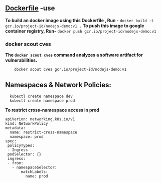 
## [Dockerfile](https://github.com/Gourav-91/nodejs-demo/blob/main/Dockerfile) -use

**To build an docker image using this Dockerfile , Run -** 
```docker build -t gcr.io/project-id/nodejs-demo:v1 .```
 **To push this image to google container registry, Run-** 
```docker push gcr.io/project-id/nodejs-demo:v1```

### docker scout cves
**The ```docker scout cves``` command analyzes a software artifact for vulnerabilities.**
```
    docker scout cves gcr.io/project-id/nodejs-demo:v1
```

## Namespaces & Network Policies:
```
  kubectl create namespace dev
  kubectl create namespace prod
```

 **To restrict cross-namespace access in prod**
 ```
 apiVerion: networking.k8s.io/v1
 kind: NetworkPolicy
 metadata:
   name: restrict-cross-namespace
   namespace: prod
spec:
  policyTypes:
  - Ingress
  podSelector: {}
  ingress:
  - from:
    - namespaceSelector:
        matchLabels:
          name: prod
```
  
      